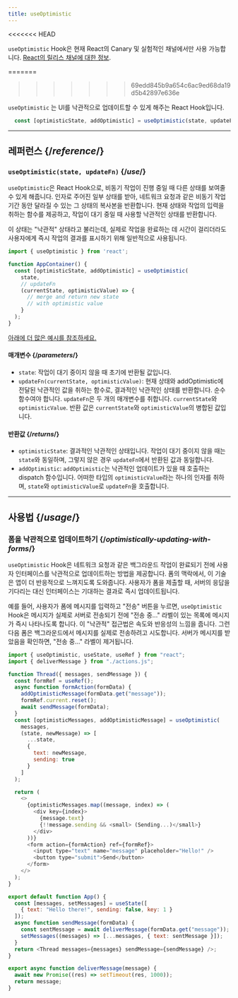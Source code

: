 ```yaml
---
title: useOptimistic
---
```


<<<<<<< HEAD
<Canary>

`useOptimistic` Hook은 현재 React의 Canary 및 실험적인 채널에서만 사용 가능합니다. [React의 릴리스 채널에 대한 정보](/community/versioning-policy#all-release-channels).

</Canary>

=======
>>>>>>> 69edd845b9a654c6ac9ed68da19d5b42897e636e
<Intro>

`useOptimistic` 는 UI를 낙관적으로 업데이트할 수 있게 해주는 React Hook입니다.

```js
  const [optimisticState, addOptimistic] = useOptimistic(state, updateFn);
```

</Intro>

<InlineToc />

---

## 레퍼런스 {/*reference*/}

### `useOptimistic(state, updateFn)` {/*use*/}

`useOptimistic`은 React Hook으로, 비동기 작업이 진행 중일 때 다른 상태를 보여줄 수 있게 해줍니다. 인자로 주어진 일부 상태를 받아, 네트워크 요청과 같은 비동기 작업 기간 동안 달라질 수 있는 그 상태의 복사본을 반환합니다. 현재 상태와 작업의 입력을 취하는 함수를 제공하고, 작업이 대기 중일 때 사용할 낙관적인 상태를 반환합니다.

이 상태는 "낙관적" 상태라고 불리는데, 실제로 작업을 완료하는 데 시간이 걸리더라도 사용자에게 즉시 작업의 결과를 표시하기 위해 일반적으로 사용됩니다.

```js
import { useOptimistic } from 'react';

function AppContainer() {
  const [optimisticState, addOptimistic] = useOptimistic(
    state,
    // updateFn
    (currentState, optimisticValue) => {
      // merge and return new state
      // with optimistic value
    }
  );
}
```

[아래에 더 많은 예시를 참조하세요.](#usage)

#### 매개변수 {/*parameters*/}

* `state`: 작업이 대기 중이지 않을 때 초기에 반환될 값입니다.
* `updateFn(currentState, optimisticValue)`: 현재 상태와 addOptimistic에 전달된 낙관적인 값을 취하는 함수로, 결과적인 낙관적인 상태를 반환합니다. 순수 함수여야 합니다. `updateFn`은 두 개의 매개변수를 취합니다. `currentState`와 `optimisticValue`. 반환 값은 `currentState`와 `optimisticValue`의 병합된 값입니다.

#### 반환값 {/*returns*/}

* `optimisticState`: 결과적인 낙관적인 상태입니다. 작업이 대기 중이지 않을 때는 `state`와 동일하며, 그렇지 않은 경우 `updateFn`에서 반환된 값과 동일합니다.
* `addOptimistic`: `addOptimistic`는 낙관적인 업데이트가 있을 때 호출하는 dispatch 함수입니다. 어떠한 타입의 `optimisticValue`라는 하나의 인자를 취하며, `state`와 `optimisticValue`로 `updateFn`을 호출합니다.

---

## 사용법 {/*usage*/}

### 폼을 낙관적으로 업데이트하기 {/*optimistically-updating-with-forms*/}

`useOptimistic` Hook은 네트워크 요청과 같은 백그라운드 작업이 완료되기 전에 사용자 인터페이스를 낙관적으로 업데이트하는 방법을 제공합니다. 폼의 맥락에서, 이 기술은 앱이 더 반응적으로 느껴지도록 도와줍니다. 사용자가 폼을 제출할 때, 서버의 응답을 기다리는 대신 인터페이스는 기대하는 결과로 즉시 업데이트됩니다.

예를 들어, 사용자가 폼에 메시지를 입력하고 "전송" 버튼을 누르면, `useOptimistic` Hook은 메시지가 실제로 서버로 전송되기 전에 "전송 중..." 라벨이 있는 목록에 메시지가 즉시 나타나도록 합니다. 이 "낙관적" 접근법은 속도와 반응성의 느낌을 줍니다. 그런 다음 폼은 백그라운드에서 메시지를 실제로 전송하려고 시도합니다. 서버가 메시지를 받았음을 확인하면, "전송 중..." 라벨이 제거됩니다.

<Sandpack>

```js src/App.js
import { useOptimistic, useState, useRef } from "react";
import { deliverMessage } from "./actions.js";

function Thread({ messages, sendMessage }) {
  const formRef = useRef();
  async function formAction(formData) {
    addOptimisticMessage(formData.get("message"));
    formRef.current.reset();
    await sendMessage(formData);
  }
  const [optimisticMessages, addOptimisticMessage] = useOptimistic(
    messages,
    (state, newMessage) => [
      ...state,
      {
        text: newMessage,
        sending: true
      }
    ]
  );

  return (
    <>
      {optimisticMessages.map((message, index) => (
        <div key={index}>
          {message.text}
          {!!message.sending && <small> (Sending...)</small>}
        </div>
      ))}
      <form action={formAction} ref={formRef}>
        <input type="text" name="message" placeholder="Hello!" />
        <button type="submit">Send</button>
      </form>
    </>
  );
}

export default function App() {
  const [messages, setMessages] = useState([
    { text: "Hello there!", sending: false, key: 1 }
  ]);
  async function sendMessage(formData) {
    const sentMessage = await deliverMessage(formData.get("message"));
    setMessages((messages) => [...messages, { text: sentMessage }]);
  }
  return <Thread messages={messages} sendMessage={sendMessage} />;
}
```

```js src/actions.js
export async function deliverMessage(message) {
  await new Promise((res) => setTimeout(res, 1000));
  return message;
}
```


</Sandpack>
